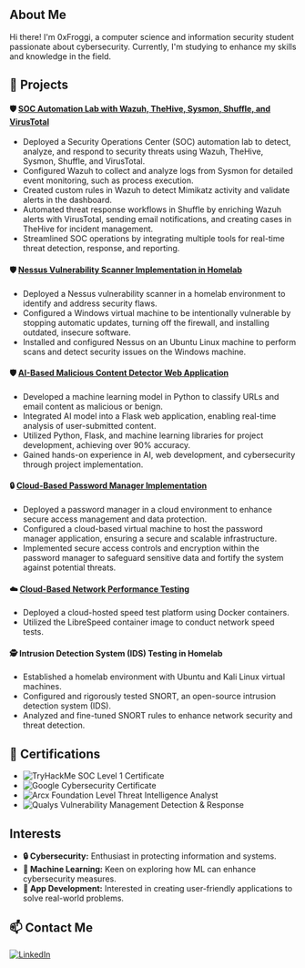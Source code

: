 
## About Me

Hi there! I'm 0xFroggi, a computer science and information security student passionate about cybersecurity. Currently, I'm studying to enhance my skills and knowledge in the field.

## 🔧 Projects

#### 🛡️ [SOC Automation Lab with Wazuh, TheHive, Sysmon, Shuffle, and VirusTotal](https://github.com/0xFroggi/Security-Operation-Center-SOC-Automation-Project)
- Deployed a Security Operations Center (SOC) automation lab to detect, analyze, and respond to security threats using Wazuh, TheHive, Sysmon, Shuffle, and VirusTotal.
- Configured Wazuh to collect and analyze logs from Sysmon for detailed event monitoring, such as process execution.
- Created custom rules in Wazuh to detect Mimikatz activity and validate alerts in the dashboard.
- Automated threat response workflows in Shuffle by enriching Wazuh alerts with VirusTotal, sending email notifications, and creating cases in TheHive for incident management.
- Streamlined SOC operations by integrating multiple tools for real-time threat detection, response, and reporting.


#### 🛡️ [Nessus Vulnerability Scanner Implementation in Homelab](https://github.com/0xFroggi/NessusProject)
- Deployed a Nessus vulnerability scanner in a homelab environment to identify and address security flaws.
- Configured a Windows virtual machine to be intentionally vulnerable by stopping automatic updates, turning off the firewall, and installing outdated, insecure software.
- Installed and configured Nessus on an Ubuntu Linux machine to perform scans and detect security issues on the Windows machine.

#### 🛡️ [AI-Based Malicious Content Detector Web Application](https://github.com/0xFroggi/AI-Based-Malicious-Content-Detector-Web-Application)
- Developed a machine learning model in Python to classify URLs and email content as malicious or benign.
- Integrated AI model into a Flask web application, enabling real-time analysis of user-submitted content.
- Utilized Python, Flask, and machine learning libraries for project development, achieving over 90% accuracy.
- Gained hands-on experience in AI, web development, and cybersecurity through project implementation.

#### 🔒 [Cloud-Based Password Manager Implementation](https://github.com/0xFroggi/PasswordManager)
- Deployed a password manager in a cloud environment to enhance secure access management and data protection.
- Configured a cloud-based virtual machine to host the password manager application, ensuring a secure and scalable infrastructure.
- Implemented secure access controls and encryption within the password manager to safeguard sensitive data and fortify the system against potential threats.



#### ☁️ [Cloud-Based Network Performance Testing](https://github.com/0xFroggi/Cloud-Based-Network-Performance-Testing/tree/main)
- Deployed a cloud-hosted speed test platform using Docker containers.
- Utilized the LibreSpeed container image to conduct network speed tests.

#### 🕵️ Intrusion Detection System (IDS) Testing in Homelab
- Established a homelab environment with Ubuntu and Kali Linux virtual machines.
- Configured and rigorously tested SNORT, an open-source intrusion detection system (IDS).
- Analyzed and fine-tuned SNORT rules to enhance network security and threat detection.

## 📜 Certifications
- ![TryHackMe SOC Level 1 Certificate](https://img.shields.io/badge/2025-TryHackMe_SOC_Level_1_Certificate-FF5733?style=for-the-badge&logo=tryhackme)
- ![Google Cybersecurity Certificate](https://img.shields.io/badge/2023-Google_Cybersecurity_Certificate-4285F4?style=for-the-badge&logo=google)
- ![Arcx Foundation Level Threat Intelligence Analyst](https://img.shields.io/badge/2024-Arcx_Foundation_Level_Threat_Intelligence_Analyst-00BFFF?style=for-the-badge&logo=arcgis)
- ![Qualys Vulnerability Management Detection & Response](https://img.shields.io/badge/2023-Qualys_Vulnerability_Management_Detection_&_Response-007396?style=for-the-badge&logo=qualys)


## Interests
- **🔒 Cybersecurity:** Enthusiast in protecting information and systems.
- **🤖 Machine Learning:** Keen on exploring how ML can enhance cybersecurity measures.
- **📱 App Development:** Interested in creating user-friendly applications to solve real-world problems.

## 📫 Contact Me

[![LinkedIn](https://img.shields.io/badge/LinkedIn-0A66C2?style=for-the-badge&logo=linkedin&logoColor=white)](https://www.linkedin.com/in/your-linkedin-profile)

